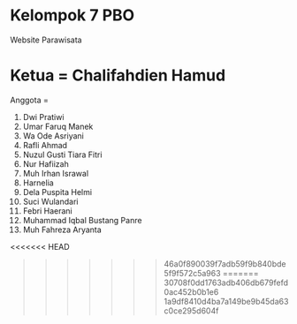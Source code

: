 # Kelompok 7 PBO

Website Parawisata

# Ketua = Chalifahdien Hamud

Anggota =

1. Dwi Pratiwi
2. Umar Faruq Manek
3. Wa Ode Asriyani
4. Rafli Ahmad
5. Nuzul Gusti Tiara Fitri
6. Nur Hafiizah
7. Muh Irhan Israwal
8. Harnelia
9. Dela Puspita Helmi
10. Suci Wulandari
11. Febri Haerani
12. Muhammad Iqbal Bustang Panre
13. Muh Fahreza Aryanta

<<<<<<< HEAD
>>>>>>> 46a0f890039f7adb59f9b840bde5f9f572c5a963
=======
> > > > > > > 30708f0dd1763adb406db679fefd0ac452b0b1e6
>>>>>>> 1a9df8410d4ba7a149be9b45da63c0ce295d604f
